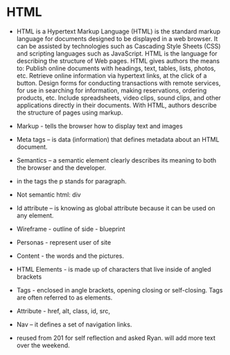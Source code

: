 # HTML

- HTML is a Hypertext Markup Language (HTML) is the standard markup language for documents designed to be displayed in a web browser. It can be assisted by technologies such as Cascading Style Sheets (CSS) and scripting languages such as JavaScript. HTML is the language for describing the structure of Web pages. HTML gives authors the means to: Publish online documents with headings, text, tables, lists, photos, etc. Retrieve online information via hypertext links, at the click of a button. Design forms for conducting transactions with remote services, for use in searching for information, making reservations, ordering products, etc. Include spreadsheets, video clips, sound clips, and other applications directly in their documents. With HTML, authors describe the structure of pages using markup. 

- Markup - tells the browser how to display text and images

- Meta tags – is data (information) that defines metadata about an HTML document.

- Semantics – a semantic element clearly describes its meaning to both the browser    and the developer. 

- in the tags the p stands for paragraph.

- Not semantic html: div

- Id attribute – is knowing as global attribute because it can be used on any element.

- Wireframe - outline of side - blueprint

- Personas - represent user of site

- Content - the words and the pictures.

- HTML Elements - is made up of characters that live inside of angled brackets

- Tags - enclosed in angle brackets, opening closing or self-closing. Tags are often referred to as elements.

- Attribute - href, alt, class, id, src,

- Nav – it defines a set of navigation links.

- reused from 201 for self reflection and asked Ryan. will add more text over the weekend. 

